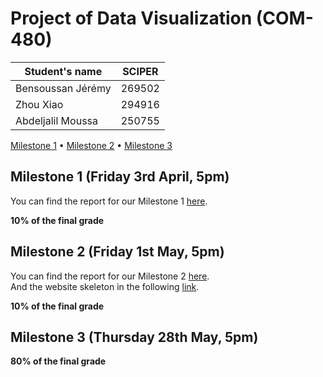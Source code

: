 # Project of Data Visualization (COM-480)

| Student's name    | SCIPER |
| ----------------- | ------ |
| Bensoussan Jérémy | 269502 |
| Zhou Xiao         | 294916 |
| Abdeljalil Moussa | 250755 |


[Milestone 1](#milestone-1-friday-3rd-april-5pm) • [Milestone 2](#milestone-2-friday-1st-may-5pm) • [Milestone 3](#milestone-3-thursday-28th-may-5pm)

## Milestone 1 (Friday 3rd April, 5pm)

You can find the report for our Milestone 1 [here](./Milestone-reports/milestone1.md).

**10% of the final grade**


## Milestone 2 (Friday 1st May, 5pm)

You can find the report for our Milestone 2 [here](./Milestone-reports/milestone2.md). </br>
And the website skeleton in the following [link](https://jeremybensoussan.github.io/).

**10% of the final grade**




## Milestone 3 (Thursday 28th May, 5pm)

**80% of the final grade**
